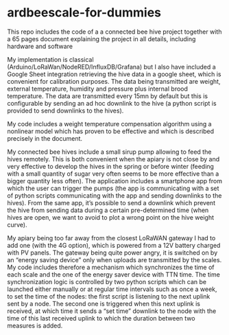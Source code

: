 # ardbeescale-for-dummies
 
This repo includes the code of a a connected bee hive project together with a 65 pages document explaining the project in all details, including hardware and software 

My implementation is classical (Arduino/LoRaWan/NodeRED/InfluxDB/Grafana) but I also have included a Google Sheet integration retrieving the hive data in a google sheet, which is convenient for calibration purposes. The data being transmitted are weight, external temperature, humidity and pressure plus internal brood temperature. The data are transmitted every 15mn by default but this is configurable by sending an ad hoc downlink to the hive (a python script is provided to send downlinks to the hives). 

My code includes a weight temperature compensation algorithm using a nonlinear model which has proven to be effective and which is described precisely in the document. 

My connected bee hives include a small sirup pump allowing to feed the hives remotely. This is both convenient when the apiary is not close by and very effective to develop the hives in the spring or before winter (feeding with a small quantity of sugar very often seems to be more effective than a bigger quantity less often). The application includes a smartphone app from which the user can trigger the pumps (the app is communicating with a set of python scripts communicating with the app and sending downlinks to the hives). From the same app, it’s possible to send a downlink which prevent the hive from sending data during a certain pre-determined time (when hives are open, we want to avoid to plot a wrong point on the hive weight curve). 

My apiary being too far away from the closest LoRaWAN gateway I had to add one (with the 4G option), which is powered from a 12V battery charged with PV panels. The gateway being quite power angry, it is switched on by an “energy saving device” only when uploads are transmitted by the scales. My code includes therefore a mechanism which synchronizes the time of each scale and the one of the energy saver device with TTN time. The  time synchronization logic is controlled by two python scripts which can be launched either manually or at regular time intervals such as once a week, to set the time of the nodes: the first script is listening to the next uplink sent by a node. The second one is triggered when this next uplink is received, at which time it sends a “set time” downlink to the node with the time of this last received uplink to which the duration between two measures is added.